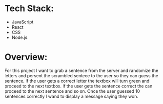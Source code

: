 # Tech Stack:
<ul>
  <li>
    JavaScript
  </li>
  <li>
    React
  </li>
  <li>
    CSS
  </li>
  <li>
    Node.js
  </li>
</ul>


# Overview:
For this project I want to grab a sentence from the server and randomize the letters and persent the scrambled sentece to the user so they can guess the sentence. If the user gets a correct letter the textbox will turn green and proceed to the next textbox. If the user gets the sentence correct the can proceed to the next sentence and so on. Once the user guessed 10 sentences correctly I wand to display a message saying they won.
